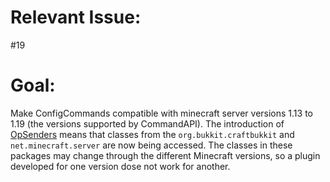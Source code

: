 # Relevant Issue:
#19

# Goal:
Make ConfigCommands compatible with minecraft server versions 1.13 to 1.19 (the versions supported by CommandAPI). The introduction of [OpSenders](https://github.com/willkroboth/ConfigCommands/tree/main/src/main/java/me/willkroboth/ConfigCommands/OpSenders) means that classes from the `org.bukkit.craftbukkit` and `net.minecraft.server` are now being accessed. The classes in these packages may change through the different Minecraft versions, so a plugin developed for one version dose not work for another. 
